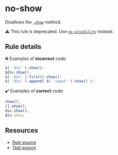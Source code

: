 [//]: # (This file is generated by eslint-docgen. Do not edit it directly.)

# no-show

Disallows the [`.show`](https://api.jquery.com/show/) method.

⚠️ This rule is deprecated. Use [`no-visibility`](no-visibility.md) instead.

## Rule details

❌ Examples of **incorrect** code:
```js
$( 'div' ).show();
$div.show();
$( 'div' ).first().show();
$( 'div' ).append( $( 'input' ).show() );
```

✔️ Examples of **correct** code:
```js
show();
[].show();
div.show();
div.show;
```

## Resources

* [Rule source](/src/rules/no-show.js)
* [Test source](/tests/rules/no-show.js)

